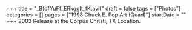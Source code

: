 +++
title = "_BfdfYuFf_ERkggIt_fK.avif"
draft = false
tags = ["Photos"]
categories = []
pages = ["1998 Chuck E. Pop Art (Quad)"]
startDate = ""
+++
2003 Release at the Corpus Christi, TX Location.
